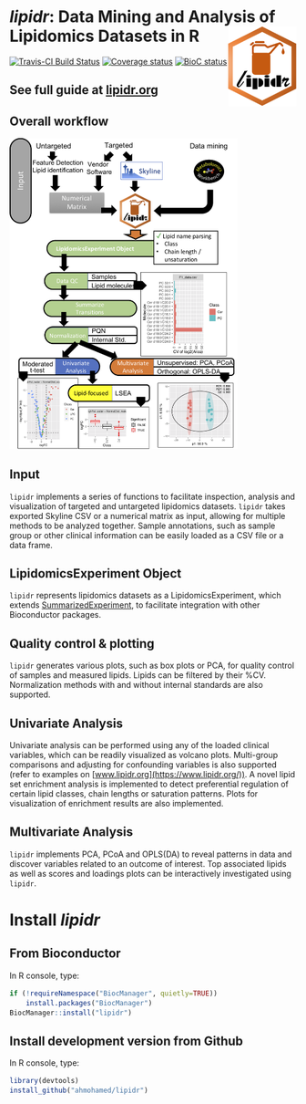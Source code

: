 # *lipidr*: Data Mining and Analysis of Lipidomics Datasets in R <img src="man/figures/logo.png" align="right" alt="" width="120" />

[![Travis-CI Build Status](https://travis-ci.org/ahmohamed/lipidr.svg?branch=master)](https://travis-ci.org/ahmohamed/lipidr)
[![Coverage status](https://codecov.io/gh/ahmohamed/lipidr/branch/master/graph/badge.svg)](https://codecov.io/github/ahmohamed/lipidr?branch=master)
[![BioC status](https://bioconductor.org/shields/years-in-bioc/lipidr.svg)](https://bioconductor.org/packages/lipidr/)

## See full guide at [lipidr.org](https://www.lipidr.org/)

## Overall workflow

<img src="man/figures/workflow.png" width="400">

## Input
`lipidr` implements a series of functions to facilitate inspection,
analysis and visualization of targeted and untargeted lipidomics datasets. `lipidr` takes exported Skyline CSV or a numerical matrix as input, allowing for multiple methods to be analyzed together. Sample annotations, such as sample group or other clinical information can be easily loaded as a CSV file or a data frame.

## LipidomicsExperiment Object
`lipidr` represents lipidomics datasets as a LipidomicsExperiment, which extends [SummarizedExperiment](http://bioconductor.org/packages/SummarizedExperiment/), to facilitate integration with other Bioconductor packages. 

## Quality control & plotting
`lipidr` generates various plots, such as box plots or PCA, for quality control of samples and measured lipids. Lipids can be filtered by their %CV.  Normalization methods with and without internal standards are also supported.

## Univariate Analysis
Univariate analysis can be performed using any of the loaded clinical variables, which can be readily visualized as volcano plots. Multi-group comparisons and adjusting for confounding variables is also supported (refer to examples on [www.lipidr.org](https://www.lipidr.org/)). A novel lipid set enrichment analysis is implemented to detect preferential regulation of certain lipid classes, chain lengths or saturation patterns. Plots for visualization of enrichment results are also implemented.

## Multivariate Analysis
`lipidr` implements PCA, PCoA and OPLS(DA) to reveal patterns in data and discover variables related to an outcome of interest. Top associated lipids as well as scores and loadings plots can be interactively investigated using `lipidr`.

# Install *lipidr*
## From Bioconductor
In R console, type:

```r
if (!requireNamespace("BiocManager", quietly=TRUE))
    install.packages("BiocManager")
BiocManager::install("lipidr")  
```

## Install development version from Github
In R console, type:

```r
library(devtools)   
install_github("ahmohamed/lipidr")
```

